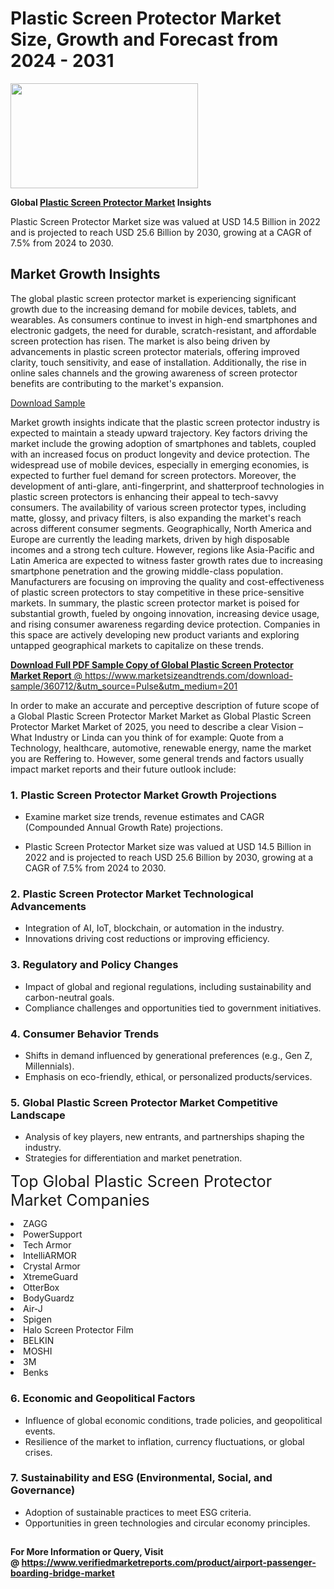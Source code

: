 <H1>Plastic Screen Protector Market Size, Growth and Forecast from 2024 - 2031</H1><img class="aligncenter size-medium wp-image-584254" src="https://thirdeyenews.in/wp-content/uploads/2024/09/Global-Market-Research-300x168.jpeg" alt="" width="300" height="168" /><p><strong>Global&nbsp;<a href="https://www.marketsizeandtrends.com/download-sample/360712/&amp;utm_source=Pulse&amp;utm_medium=201">Plastic Screen Protector Market</a> Insights</strong></p><p>Plastic Screen Protector Market size was valued at USD 14.5 Billion in 2022 and is projected to reach USD 25.6 Billion by 2030, growing at a CAGR of 7.5% from 2024 to 2030.</p><p><h2>Market Growth Insights</h2> <p>The global plastic screen protector market is experiencing significant growth due to the increasing demand for mobile devices, tablets, and wearables. As consumers continue to invest in high-end smartphones and electronic gadgets, the need for durable, scratch-resistant, and affordable screen protection has risen. The market is also being driven by advancements in plastic screen protector materials, offering improved clarity, touch sensitivity, and ease of installation. Additionally, the rise in online sales channels and the growing awareness of screen protector benefits are contributing to the market's expansion.</p> <p><a href="download_link">Download Sample</a></p> <p>Market growth insights indicate that the plastic screen protector industry is expected to maintain a steady upward trajectory. Key factors driving the market include the growing adoption of smartphones and tablets, coupled with an increased focus on product longevity and device protection. The widespread use of mobile devices, especially in emerging economies, is expected to further fuel demand for screen protectors. Moreover, the development of anti-glare, anti-fingerprint, and shatterproof technologies in plastic screen protectors is enhancing their appeal to tech-savvy consumers. The availability of various screen protector types, including matte, glossy, and privacy filters, is also expanding the market's reach across different consumer segments. Geographically, North America and Europe are currently the leading markets, driven by high disposable incomes and a strong tech culture. However, regions like Asia-Pacific and Latin America are expected to witness faster growth rates due to increasing smartphone penetration and the growing middle-class population. Manufacturers are focusing on improving the quality and cost-effectiveness of plastic screen protectors to stay competitive in these price-sensitive markets. In summary, the plastic screen protector market is poised for substantial growth, fueled by ongoing innovation, increasing device usage, and rising consumer awareness regarding device protection. Companies in this space are actively developing new product variants and exploring untapped geographical markets to capitalize on these trends.</p> <p><a href="get_more_link"></p><p><span class=""><strong>Download Full PDF Sample Copy of Global Plastic Screen Protector Market Report</strong> @ <a href="https://www.marketsizeandtrends.com/download-sample/360712/&amp;utm_source=Pulse&amp;utm_medium=201" target="_blank">https://www.marketsizeandtrends.com/download-sample/360712/&amp;utm_source=Pulse&amp;utm_medium=201</a></span></p><p>In order to make an accurate and perceptive description of future scope of a Global&nbsp;Plastic Screen Protector Market Market as Global&nbsp;Plastic Screen Protector Market Market of 2025, you need to describe a clear Vision &ndash; What Industry or Linda can you think of for example: Quote from a Technology, healthcare, automotive, renewable energy, name the market you are Reffering to. However, some general trends and factors usually impact market reports and their future outlook include:</p><h3>1.&nbsp;<strong>Plastic Screen Protector Market Growth Projections</strong></h3><ul><li>Examine market size trends, revenue estimates and CAGR (Compounded Annual Growth Rate) projections.</li><li><p>Plastic Screen Protector Market size was valued at USD 14.5 Billion in 2022 and is projected to reach USD 25.6 Billion by 2030, growing at a CAGR of 7.5% from 2024 to 2030.</p></li></ul><h3>2.&nbsp;<strong>Plastic Screen Protector Market Technological Advancements</strong></h3><ul><li>Integration of AI, IoT, blockchain, or automation in the industry.</li><li>Innovations driving cost reductions or improving efficiency.</li></ul><h3>3.&nbsp;<strong>Regulatory and Policy Changes</strong></h3><ul><li>Impact of global and regional regulations, including sustainability and carbon-neutral goals.</li><li>Compliance challenges and opportunities tied to government initiatives.</li></ul><h3>4.&nbsp;<strong>Consumer Behavior Trends</strong></h3><ul><li>Shifts in demand influenced by generational preferences (e.g., Gen Z, Millennials).</li><li>Emphasis on eco-friendly, ethical, or personalized products/services.</li></ul><h3>5.&nbsp;<strong>Global Plastic Screen Protector Market Competitive Landscape</strong></h3><ul><li>Analysis of key players, new entrants, and partnerships shaping the industry.</li><li>Strategies for differentiation and market penetration.</li></ul><p data-pm-slice="1 1 []"><span style="color: inherit; font-family: inherit; font-size: 25px;">Top Global Plastic Screen Protector Market Companies</span></p><div class="" data-test-id=""><p><li>ZAGG</li><li> PowerSupport</li><li> Tech Armor</li><li> IntelliARMOR</li><li> Crystal Armor</li><li> XtremeGuard</li><li> OtterBox</li><li> BodyGuardz</li><li> Air-J</li><li> Spigen</li><li> Halo Screen Protector Film</li><li> BELKIN</li><li> MOSHI</li><li> 3M</li><li> Benks</li></p></div><h3>6.&nbsp;<strong>Economic and Geopolitical Factors</strong></h3><ul><li>Influence of global economic conditions, trade policies, and geopolitical events.</li><li>Resilience of the market to inflation, currency fluctuations, or global crises.</li></ul><h3>7.&nbsp;<strong>Sustainability and ESG (Environmental, Social, and Governance)</strong></h3><ul><li>Adoption of sustainable practices to meet ESG criteria.</li><li>Opportunities in green technologies and circular economy principles.</li></ul><h2><strong style="font-size: 14px;">For More Information or Query, Visit @&nbsp;</strong><a style="background-color: #ffffff; font-size: 14px;" href="https://www.marketsizeandtrends.com/report/plastic-screen-protector-market/" target="_blank">https://www.verifiedmarketreports.com/product/airport-passenger-boarding-bridge-market</a></h2>
